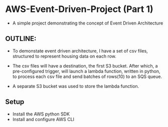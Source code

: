 # AWS-Event-Driven-Project (Part 1)
* A simple project demonstrating the concept of Event Driven Architecture

## OUTLINE:

* To demonstate event driven architecture, I have a set of csv files, structured to represent housing data on each row.

* The csv files will have a destination, the first S3 bucket. After which, a pre-configured trigger, will launch a lambda function, written in python, to process each csv file and send batches of rows(10) to an SQS queue.

* A separate S3 bucket was used to store the lambda function.

## Setup
* Install the AWS python SDK
* Install and configure AWS CLI
